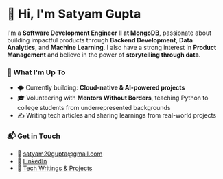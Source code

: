 # 👋 Hi, I'm Satyam Gupta

I'm a **Software Development Engineer II at MongoDB**, passionate about building impactful products through **Backend Development**, **Data Analytics**, and **Machine Learning**. I also have a strong interest in **Product Management** and believe in the power of **storytelling through data**.

### 🚀 What I'm Up To
- 🌩️ Currently building: **Cloud-native & AI-powered projects**
- 🎓 Volunteering with **Mentors Without Borders**, teaching Python to college students from underrepresented backgrounds
- ✍️ Writing tech articles and sharing learnings from real-world projects

### 📬 Get in Touch
- 📧 [satyam20gupta@gmail.com](mailto:satyam20gupta@gmail.com)
- 💼 [LinkedIn](https://www.linkedin.com/in/satyam20/)
- 📝 [Tech Writings & Projects](https://linktr.ee/satyam20)
